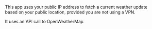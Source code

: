 This app uses your public IP address to fetch a current weather update based on your public location, provided you are not using a VPN.

It uses an API call to OpenWeatherMap.
